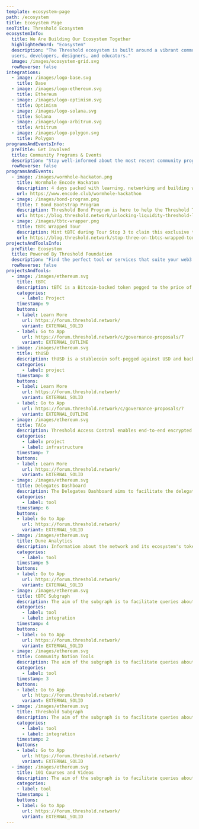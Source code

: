 ```yaml
---
template: ecosystem-page
path: /ecosystem
title: Ecosystem Page
seoTitle: Threshold Ecosystem
ecosystemInfo:
  title: We Are Building Our Ecosystem Together
  highlightedWord: "Ecosystem"
  description: "The Threshold ecosystem is built around a vibrant community of 
  users, developers, designers, and educators."
  image: /images/ecosystem-grid.svg
  rowReverse: false
integrations:
  - image: /images/logo-base.svg
    title: Base
  - image: /images/logo-ethereum.svg
    title: Ethereum
  - image: /images/logo-optimism.svg
    title: Optimism
  - image: /images/logo-solana.svg
    title: Solana
  - image: /images/logo-arbitrum.svg
    title: Arbitrum
  - image: /images/logo-polygon.svg
    title: Polygon
programsAndEventsInfo:
  preTitle: Get Involved
  title: Community Programs & Events
  description: "Stay well-informed about the most recent community programs and events."
  rowReverse: false
programsAndEvents:
  - image: /images/wormhole-hackaton.png
    title: Wormhole Encode Hackaton
    description: 4 days packed with learning, networking and building with Wormhole at the Encode Club Hacker House.
    url: https://www.encode.club/wormhole-hackathon
  - image: /images/bond-program.png
    title: T Bond Bootstrap Program
    description: Threshold Bond Program is here to help the Threshold Treasury Guild continue to grow tBTC liquidity.
    url: https://blog.threshold.network/unlocking-liquidity-threshold-launches-bond-program-with-bond-protocol/
  - image: /images/tbtc-wrapper.png
    title: tBTC Wrapped Tour
    description: Mint tBTC during Tour Stop 3 to claim this exclusive tBTC Wrapped Tour Arbitrum OAT!
    url: https://blog.threshold.network/stop-three-on-tbtcs-wrapped-tour-kicks-off-with-an-arbitrum-integration-and-a-new-galxe-oat/
projectsAndToolsInfo:
  preTitle: Ecosystem
  title: Powered By Threshold Foundation
  description: "Find the perfect tool or services that suite your web3 needs."
  rowReverse: false
projectsAndTools:
  - image: /images/ethereum.svg
    title: tBTC
    description: tBTC is a Bitcoin-backed token pegged to the price of bitcoin. It allows holders to use bitcoin on DeFi.
    categories:
      - label: Project
    timestamp: 9
    buttons:
    - label: Learn More
      url: https://forum.threshold.network/
      variant: EXTERNAL_SOLID
    - label: Go to App
      url: https://forum.threshold.network/c/governance-proposals/7
      variant: EXTERNAL_OUTLINE
  - image: /images/ethereum.svg
    title: thUSD
    description: thUSD is a stablecoin soft-pegged against USD and backed by ETH and tBTC as collaterals.
    categories:
      - label: project
    timestamp: 8
    buttons:
    - label: Learn More
      url: https://forum.threshold.network/
      variant: EXTERNAL_SOLID
    - label: Go to App
      url: https://forum.threshold.network/c/governance-proposals/7
      variant: EXTERNAL_OUTLINE
  - image: /images/ethereum.svg
    title: TACo
    description: Threshold Access Control enables end-to-end encrypted data sharing and communication.
    categories:
      - label: project
      - label: infrastructure
    timestamp: 7
    buttons:
    - label: Learn More
      url: https://forum.threshold.network/
      variant: EXTERNAL_SOLID
  - image: /images/ethereum.svg
    title: Delegates Dashboard
    description: The Delegates Dashboard aims to facilitate the delegation of voting power to our delegates.
    categories:
      - label: tool
    timestamp: 6
    buttons:
    - label: Go to App
      url: https://forum.threshold.network/
      variant: EXTERNAL_SOLID
  - image: /images/ethereum.svg
    title: Dune Analytics
    description: Information about the network and its ecosystem's tokens can be queried on Dune Analytics.
    categories:
      - label: tool
    timestamp: 5
    buttons:
    - label: Go to App
      url: https://forum.threshold.network/
      variant: EXTERNAL_SOLID
  - image: /images/ethereum.svg
    title: tBTC Subgraph
    description: The aim of the subgraph is to facilitate queries about the T token and Threshold's Network DAO governance.
    categories:
      - label: tool
      - label: integration
    timestamp: 4
    buttons:
    - label: Go to App
      url: https://forum.threshold.network/
      variant: EXTERNAL_SOLID
  - image: /images/ethereum.svg
    title: Community Notion Tools
    description: The aim of the subgraph is to facilitate queries about the T token and Threshold's Network DAO governance.
    categories:
      - label: tool
    timestamp: 3
    buttons:
    - label: Go to App
      url: https://forum.threshold.network/
      variant: EXTERNAL_SOLID
  - image: /images/ethereum.svg
    title: Threshold Subgraph
    description: The aim of the subgraph is to facilitate queries about the T token and Threshold's Network DAO governance.
    categories:
      - label: tool
      - label: integration
    timestamp: 2
    buttons:
    - label: Go to App
      url: https://forum.threshold.network/
      variant: EXTERNAL_SOLID
  - image: /images/ethereum.svg
    title: 101 Courses and Videos
    description: The aim of the subgraph is to facilitate queries about the T token and Threshold's Network DAO governance.
    categories: 
    - label: tool
    timestamp: 1
    buttons:
    - label: Go to App
      url: https://forum.threshold.network/
      variant: EXTERNAL_SOLID
---
```


